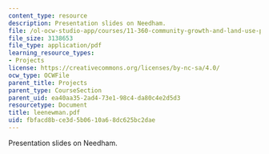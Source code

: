```yaml
---
content_type: resource
description: Presentation slides on Needham.
file: /ol-ocw-studio-app/courses/11-360-community-growth-and-land-use-planning-fall-2003/fbfacd8bce3d5b0610a68dc625bc2dae_leenewman.pdf
file_size: 3138653
file_type: application/pdf
learning_resource_types:
- Projects
license: https://creativecommons.org/licenses/by-nc-sa/4.0/
ocw_type: OCWFile
parent_title: Projects
parent_type: CourseSection
parent_uid: ea40aa35-2ad4-73e1-98c4-da80c4e2d5d3
resourcetype: Document
title: leenewman.pdf
uid: fbfacd8b-ce3d-5b06-10a6-8dc625bc2dae
---
```

Presentation slides on Needham.